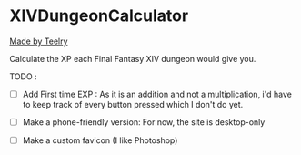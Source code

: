 # XIVDungeonCalculator
[Made by Teelry](https://www.github.com/Teelry)

Calculate the XP each Final Fantasy XIV dungeon would give you.

TODO :
- [ ] Add First time EXP : As it is an addition and not a multiplication, i'd have to keep track of every button pressed which I don't do yet.
- [ ] Make a phone-friendly version: For now, the site is desktop-only
- [ ] Make a custom favicon (I like Photoshop)

